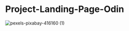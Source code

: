 # Project-Landing-Page-Odin

![pexels-pixabay-416160 (1)](https://github.com/eplearnstocode/Project-Landing-Page-Odin/assets/111480494/8152eeb3-e410-4bb7-8d19-e43f048e6400)
